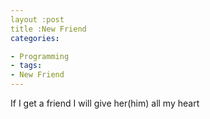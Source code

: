```yaml
---
layout :post
title :New Friend
categories:

- Programming
- tags:
- New Friend
---
```


If I get a friend I will give her(him) all my heart
